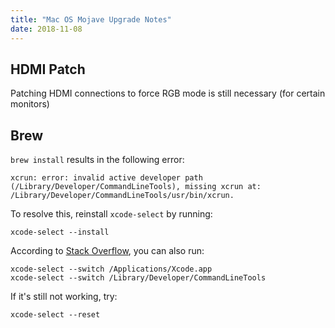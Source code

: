 ```yaml
---
title: "Mac OS Mojave Upgrade Notes"
date: 2018-11-08
---
```


## HDMI Patch

Patching HDMI connections to force RGB mode is still necessary (for certain monitors)

## Brew

`brew install` results in the following error:

```
xcrun: error: invalid active developer path (/Library/Developer/CommandLineTools), missing xcrun at: /Library/Developer/CommandLineTools/usr/bin/xcrun.
```

To resolve this, reinstall `xcode-select` by running:

```
xcode-select --install
```

According to [Stack Overflow](https://apple.stackexchange.com/questions/254380/macos-mojave-invalid-active-developer-path), you can also run:

```
xcode-select --switch /Applications/Xcode.app
xcode-select --switch /Library/Developer/CommandLineTools
```

If it's still not working, try:

```
xcode-select --reset
```
